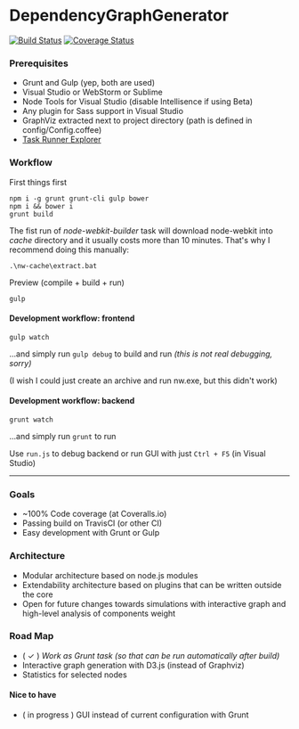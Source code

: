 ﻿# DependencyGraphGenerator

[![Build Status](https://travis-ci.org/jsek/AngularDependencyGraph.svg?branch=master)](https://travis-ci.org/jsek/AngularDependencyGraph) [![Coverage Status](https://coveralls.io/repos/jsek/AngularDependencyGraph/badge.png)](https://coveralls.io/r/jsek/AngularDependencyGraph)

### Prerequisites
* Grunt and Gulp (yep, both are used)
* Visual Studio or WebStorm or Sublime
* Node Tools for Visual Studio (disable Intellisence if using Beta)
* Any plugin for Sass support in Visual Studio
* GraphViz extracted next to project directory (path is defined in config/Config.coffee)
* [Task Runner Explorer](http://visualstudiogallery.msdn.microsoft.com/8e1b4368-4afb-467a-bc13-9650572db708)

### Workflow

First things first
    
    npm i -g grunt grunt-cli gulp bower
    npm i && bower i
    grunt build

The fist run of *node-webkit-builder* task will download node-webkit into *cache* directory and it usually costs more than 10 minutes. 
That's why I recommend doing this manually:

    .\nw-cache\extract.bat

Preview (compile + build + run)

    gulp


#### Development workflow: frontend

    gulp watch
    
...and simply run `gulp debug` to build and run *(this is not real debugging, sorry)*

(I wish I could just create an archive and run nw.exe, but this didn't work)

#### Development workflow: backend

    grunt watch
    
...and simply run `grunt` to run

Use `run.js` to debug backend or run GUI with just `Ctrl + F5` (in Visual Studio) 

---

### Goals
* ~100% Code coverage (at Coveralls.io)
* Passing build on TravisCI (or other CI)
* Easy development with Grunt or Gulp

### Architecture
* Modular architecture based on node.js modules
* Extendability architecture based on plugins that can be written outside the core
* Open for future changes towards simulations with interactive graph and high-level analysis of components weight

### Road Map
* ( ✓ ) *Work as Grunt task (so that can be run automatically after build)*
* Interactive graph generation with D3.js (instead of Graphviz)
* Statistics for selected nodes

#### Nice to have
* ( in progress ) GUI instead of current configuration with Grunt

